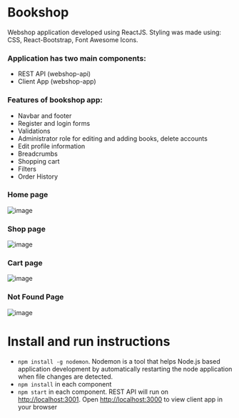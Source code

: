 # Bookshop

Webshop application developed using ReactJS. 
Styling was made using: CSS, React-Bootstrap, Font Awesome Icons.

### Application has two main components:
- REST API (webshop-api)
- Client App (webshop-app) 

### Features of bookshop app:
- Navbar and footer
- Register and login forms
- Validations
- Administrator role for editing and adding books, delete accounts
- Edit profile information
- Breadcrumbs
- Shopping cart
- Filters
- Order History


###    Home page
![image](https://user-images.githubusercontent.com/93213785/221355704-635ded85-9aeb-4b76-a6f4-b70e08efaea2.png)
    
###    Shop page
![image](https://user-images.githubusercontent.com/93213785/221355750-18736052-04e9-4876-8acc-bbe56af58668.png)

###    Cart page
![image](https://user-images.githubusercontent.com/93213785/221355815-775a3ffb-0f26-4ee6-8329-915b12f69653.png)

###    Not Found Page
![image](https://user-images.githubusercontent.com/93213785/221355894-74d50441-d355-4bce-82c8-b6f0145edc92.png)

# Install and run instructions
- `npm install -g nodemon`. Nodemon is a tool that helps Node.js based application development by automatically restarting the node application when file changes are detected.
- `npm install` in each component
- `npm start` in each component. REST API will run on [http://localhost:3001](http://localhost:3001). Open [http://localhost:3000](http://localhost:3000) to view client app in your browser
